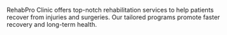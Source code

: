 RehabPro Clinic offers top-notch rehabilitation services to help patients recover from injuries and surgeries. Our tailored programs promote faster recovery and long-term health.

